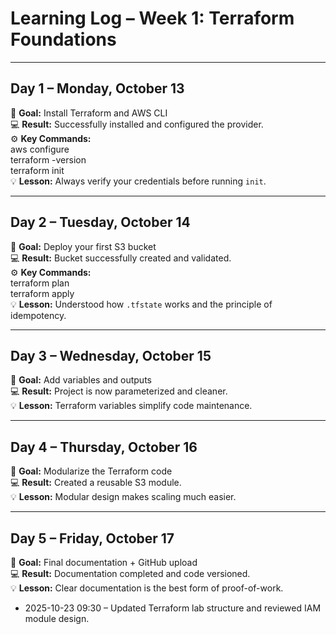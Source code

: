 # Learning Log – Week 1: Terraform Foundations

---

## Day 1 – Monday, October 13
🎯 **Goal:** Install Terraform and AWS CLI  
💻 **Result:** Successfully installed and configured the provider.  
⚙️ **Key Commands:**  
aws configure  
terraform -version  
terraform init  
💡 **Lesson:** Always verify your credentials before running `init`.

---

## Day 2 – Tuesday, October 14
🎯 **Goal:** Deploy your first S3 bucket  
💻 **Result:** Bucket successfully created and validated.  
⚙️ **Key Commands:**  
terraform plan  
terraform apply  
💡 **Lesson:** Understood how `.tfstate` works and the principle of idempotency.

---

## Day 3 – Wednesday, October 15
🎯 **Goal:** Add variables and outputs  
💻 **Result:** Project is now parameterized and cleaner.  
💡 **Lesson:** Terraform variables simplify code maintenance.

---

## Day 4 – Thursday, October 16
🎯 **Goal:** Modularize the Terraform code  
💻 **Result:** Created a reusable S3 module.  
💡 **Lesson:** Modular design makes scaling much easier.

---

## Day 5 – Friday, October 17
🎯 **Goal:** Final documentation + GitHub upload  
💻 **Result:** Documentation completed and code versioned.  
💡 **Lesson:** Clear documentation is the best form of proof-of-work.
- 2025-10-23 09:30 – Updated Terraform lab structure and reviewed IAM module design.
